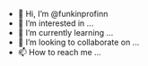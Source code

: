 - 👋 Hi, I’m @funkinprofinn
- 👀 I’m interested in ...
- 🌱 I’m currently learning ...
- 💞️ I’m looking to collaborate on ...
- 📫 How to reach me ...

<!---
funkinprofinn/funkinprofinn is a ✨ special ✨ repository because its `README.md` (this file) appears on your GitHub profile.
You can click the Preview link to take a look at your changes.
--->
